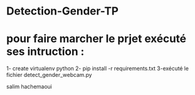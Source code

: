 # Detection-Gender-TP

# pour faire marcher le prjet exécuté ses intruction :

1-  create virtualenv python 
2- pip install -r requirements.txt
3-exécuté le fichier detect_gender_webcam.py



salim hachemaoui

